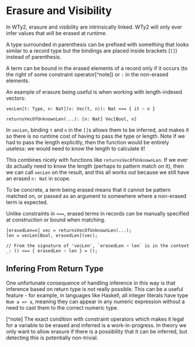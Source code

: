 # Erasure and Visibility

In WTy2, erasure and visibility are intrinsically linked. WTy2 will only ever infer values that will be erased at runtime.

A type surrounded in parenthesis can be prefixed with something that looks similar to a record type but the bindings are placed inside brackets (`[]`) instead of parenthesis.

A term can be bound in the erased elements of a record only if it occurs (to the right of some constraint operator[^note]) or `:` in the non-erased elements.

An example of erasure being useful is when working with length-indexed vectors:

```WTy2
vecLen[t: Type, n: Nat](v: Vec(t, n)): Nat <== { it ~ n }

returnsVecOfUnknownLen(...): [n: Nat] Vec[Bool, n]
```

In `vecLen`, binding `t` and `n` in the `[]`s allows them to be inferred, and makes it so there is no runtime cost of having to pass the type or length. Note if we had to pass the length explicitly, then the function would be entirely useless: we would need to know the length to calculate it!

This combines nicely with functions like `returnsVecOfUnknownLen`. If we ever do actually need to know the length (perhaps to pattern match on it), then we can call `vecLen` on the result, and this all works out because we still have an erased `n: Nat` in scope.

To be concrete, a term being erased means that it cannot be pattern matched on, or passed as an argument to somewhere where a non-erased term is expected.

Unlike constraints in `<==`, erased terms in records can be manually specified at construction or bound when matching.

```WTy2
[erasedLen=n] vec = returnsVecOfUnknownLen(...);
len = vecLen[Bool, erasedLen](vec);

// From the signature of 'vecLen', `erasedLen ~ len` is in the context
_: () <== { erasedLen ~ len } = ();
```

## Infering From Return Type

One unfortunate consequence of handling inference in this way is that inference based on return type is not really possible. This can be a useful feature - for example, in languages like Haskell, all integer literals have type `Num a => a`, meaning they can appear in any numeric expression without a need to cast them to the correct numeric type.

[^note]
The exact condition with constraint operators which makes it legal for a variable to be erased and inferred is a work-in-progress. In theory we only want to allow erasure if there is a possibility that it can be inferred, but detecting this is potentially non-trivial.
